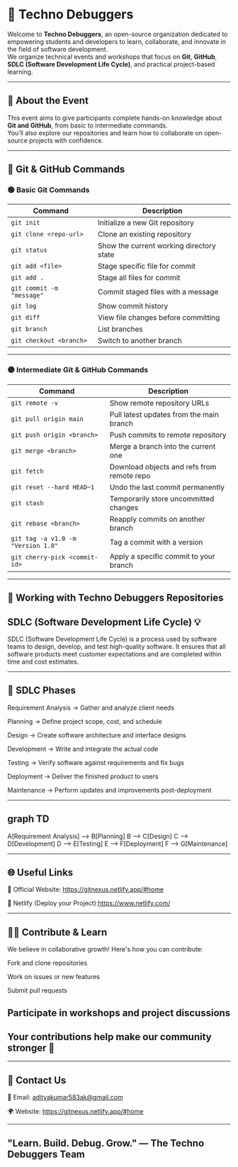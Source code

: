 # 🧠 Techno Debuggers

Welcome to **Techno Debuggers**, an open-source organization dedicated to empowering students and developers to learn, collaborate, and innovate in the field of software development.  
We organize technical events and workshops that focus on **Git**, **GitHub**, **SDLC (Software Development Life Cycle)**, and practical project-based learning.

---

## 🚀 About the Event

This event aims to give participants complete hands-on knowledge about **Git and GitHub**, from basic to intermediate commands.  
You’ll also explore our repositories and learn how to collaborate on open-source projects with confidence.

---

## 🧩 Git & GitHub Commands

### 🟢 Basic Git Commands

| Command | Description |
|----------|--------------|
| `git init` | Initialize a new Git repository |
| `git clone <repo-url>` | Clone an existing repository |
| `git status` | Show the current working directory state |
| `git add <file>` | Stage specific file for commit |
| `git add .` | Stage all files for commit |
| `git commit -m "message"` | Commit staged files with a message |
| `git log` | Show commit history |
| `git diff` | View file changes before committing |
| `git branch` | List branches |
| `git checkout <branch>` | Switch to another branch |

---

### 🟣 Intermediate Git & GitHub Commands

| Command | Description |
|----------|--------------|
| `git remote -v` | Show remote repository URLs |
| `git pull origin main` | Pull latest updates from the main branch |
| `git push origin <branch>` | Push commits to remote repository |
| `git merge <branch>` | Merge a branch into the current one |
| `git fetch` | Download objects and refs from remote repo |
| `git reset --hard HEAD~1` | Undo the last commit permanently |
| `git stash` | Temporarily store uncommitted changes |
| `git rebase <branch>` | Reapply commits on another branch |
| `git tag -a v1.0 -m "Version 1.0"` | Tag a commit with a version |
| `git cherry-pick <commit-id>` | Apply a specific commit to your branch |

---

## 🧰 Working with Techno Debuggers Repositories



## SDLC (Software Development Life Cycle) 💡
SDLC (Software Development Life Cycle) is a process used by software teams to design, develop, and test high-quality software. It ensures that all software products meet customer expectations and are completed within time and cost estimates.

---

 ## 🔁 SDLC Phases
Requirement Analysis → Gather and analyze client needs

Planning → Define project scope, cost, and schedule

Design → Create software architecture and interface designs

Development → Write and integrate the actual code

Testing → Verify software against requirements and fix bugs

Deployment → Deliver the finished product to users

Maintenance → Perform updates and improvements post-deployment

---

## graph TD
A[Requirement Analysis] --> B[Planning]
B --> C[Design]
C --> D[Development]
D --> E[Testing]
E --> F[Deployment]
F --> G[Maintenance]

---

## 🌐 Useful Links

🔗 Official Website: https://gitnexus.netlify.app/#home

🚀 Netlify (Deploy your Project):https://www.netlify.com/

--- 

## 🧑‍🏫 Contribute & Learn

We believe in collaborative growth! Here's how you can contribute:

Fork and clone repositories

Work on issues or new features

Submit pull requests

Participate in workshops and project discussions
---

 ## Your contributions help make our community stronger 💪
---

## 💬 Contact Us
📧 Email: adityakumar583ak@gmail.com

🌍 Website:  https://gitnexus.netlify.app/#home

---

## "Learn. Build. Debug. Grow." — The Techno Debuggers Team

